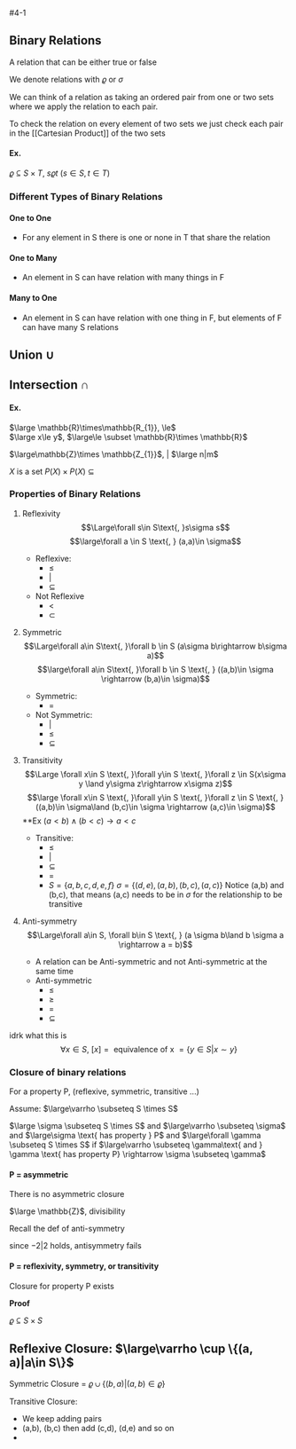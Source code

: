 #4-1 

## Binary Relations
A relation that can be either true or false

We denote relations with $\varrho$ or $\sigma$ 

We can think of a relation as taking an ordered pair from one or two sets where we apply the relation to each pair. 

To check the relation on every element of two sets we just check each pair in the [[Cartesian Product]] of the two sets

#### Ex. 
$\varrho \subseteq S\times T$,    $s\varrho t\text{   } (s\in S, t\in T)$ 

### Different Types of Binary Relations

#### One to One
- For any element in S there is one or none in T that share the relation

#### One to Many
- An element in S can have relation with many  things in F

#### Many to One
- An element in S can have relation with one thing in F, but elements of F can have many S relations


## Union $\cup$ 



## Intersection $\cap$


#### Ex. 
$\large \mathbb{R}\times\mathbb{R_{1}}, \le$   
$\large x\le y$,    $\large\le \subset \mathbb{R}\times \mathbb{R}$

$\large\mathbb{Z}\times \mathbb{Z_{1}}$,     $|$
$\large n|m$

$X$ is a set
$P(X)\times P(X)$
$\subseteq$  

### Properties of Binary Relations
1. Reflexivity$$\Large\forall s\in S\text{, }s\sigma s$$$$\large\forall a \in S \text{,  } (a,a)\in \sigma$$
	- Reflexive:
		- $\le$
		- $|$
		- $\subseteq$
	- Not Reflexive
		- $\lt$
		- $\subset$
	
2. Symmetric$$\Large\forall a\in S\text{, }\forall b \in S (a\sigma b\rightarrow b\sigma a)$$$$\large\forall a\in S\text{, }\forall b \in S \text{, } ((a,b)\in \sigma \rightarrow (b,a)\in \sigma)$$
	- Symmetric:
		- $=$
	- Not Symmetric:
		- $|$
		- $\le$
		- $\subseteq$
3. Transitivity$$\Large \forall x\in S \text{, }\forall y\in S \text{, }\forall z \in S(x\sigma y \land y\sigma z\rightarrow x\sigma z)$$$$\large \forall x\in S \text{, }\forall y\in S \text{, }\forall z \in S \text{, } ((a,b)\in \sigma\land (b,c)\in \sigma \rightarrow (a,c)\in \sigma)$$
	**Ex
	$(a<b)\land (b<c) \rightarrow a<c$ 
	- Transitive:
		- $\le$
		- $|$
		- $\subseteq$
		- $=$
		- $S = \{a, b, c, d, e, f\}$
			$\sigma = \{(d,e), (a,b), (b,c), (a,c)\}$
			Notice (a,b) and (b,c), that means (a,c) needs to be in $\sigma$ for the relationship to be transitive
4. Anti-symmetry$$\Large\forall a\in S, \forall b\in S \text{, } (a \sigma b\land b \sigma a \rightarrow a = b)$$
	- A relation can be Anti-symmetric and not Anti-symmetric at the same time
	- Anti-symmetric
		- $\le$
		- $\ge$
		- $=$
		- $\subseteq$

idrk what this is
$$\forall x\in S \text{, }[x] = \text{ equivalence of x }= \{y\in S| x\sim y\}$$


### Closure of binary relations

For a property P, (reflexive, symmetric, transitive ...)

Assume:
$\large\varrho  \subseteq S \times S$


$\large \sigma \subseteq S \times S$
and
$\large\varrho \subseteq \sigma$
and
$\large\sigma \text{ has property } P$
and
$\large\forall \gamma \subseteq S \times S$   if   $\large\varrho \subseteq \gamma\text{ and } \gamma \text{ has property P} \rightarrow \sigma \subseteq \gamma$ 


#### P = asymmetric
There is no asymmetric closure

$\large \mathbb{Z}$, divisibility

Recall the def of anti-symmetry

since $-2 | 2$ holds, antisymmetry fails


#### P = reflexivity, symmetry, or transitivity

Closure for property P exists

**Proof**

$\varrho \subseteq S \times S$

Reflexive Closure: $\large\varrho \cup \{(a, a)|a\in S\}$
- 

Symmetric Closure = $\varrho \cup \{(b,a)|(a,b)\in \varrho\}$

Transitive Closure:
- We keep adding pairs
- (a,b), (b,c) then add (c,d), (d,e) and so on
- 